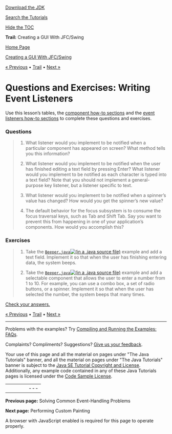 [Download
the JDK](http://java.sun.com/javase/6/download.jsp)
  
[Search the
Tutorials](../../search.html)
  
[Hide the TOC](javascript:toggleLeft())

**Trail:** Creating a GUI With JFC/Swing

[Home Page](../../index.html)
>
[Creating a GUI With JFC/Swing](../index.html)

[« Previous](../TOC.html) • [Trail](../TOC.html) • [Next »](../painting/index.html)

# Questions and Exercises: Writing Event Listeners

Use this lesson’s tables, the [component
how-to sections](../components/index.html) and the [event
listeners how-to sections](../events/handling.html) to complete these questions and
exercises.

### Questions

> 1. What listener would you implement to be notified when a
> particular component has appeared on screen? What method tells
> you this information?
>
> 2. What listener would you implement to be notified when the
> user has finished editing a text field by pressing Enter? What
> listener would you implement to be notified as each character
> is typed into a text field? Note that you should not implement
> a general- purpose key listener, but a listener specific to text.
>
> 3. What listener would you implement to be notified when a
> spinner’s value has changed? How would you get the spinner’s
> new value?
>
> 4. The default behavior for the focus subsystem is to consume
> the focus traversal keys, such as Tab and Shift Tab. Say you
> want to prevent this from happening in one of your application’s
> components. How would you accomplish this?

### Exercises

> 1. Take the
> [`Beeper.java`](../examples/events/BeeperProject/src/events/Beeper.java)[![(in a .java source file)](../../images/sourceIcon.gif)](../examples/events/BeeperProject/src/events/Beeper.java)
> example and add a text field. Implement it so that when the user
> has finishing entering data, the system beeps.
>
> 2. Take the
> [`Beeper.java`](../examples/events/BeeperProject/src/events/Beeper.java)[![(in a .java source file)](../../images/sourceIcon.gif)](../examples/events/BeeperProject/src/events/Beeper.java)
> example and add a selectable
> component that allows the user to enter a number from 1 to 10.
> For example, you can use a combo box, a set of radio buttons,
> or a spinner. Implement it so that when the user has selected
> the number, the system beeps that many times.

[Check your answers.](answers-ch5.html)

[« Previous](../TOC.html)
•
[Trail](../TOC.html)
•
[Next »](../painting/index.html)

---

Problems with the examples? Try [Compiling and Running
the Examples: FAQs](../../information/run-examples.html).
  
Complaints? Compliments? Suggestions? [Give
us your feedback](http://download.oracle.com/javase/feedback.html).

Your use of this page and all the material on pages under "The Java Tutorials" banner,
and all the material on pages under "The Java Tutorials" banner is subject to the [Java SE Tutorial Copyright
and License](../../information/license.html).
Additionally, any example code contained in any of these Java
Tutorials pages is licensed under the
[Code
Sample License](http://developers.sun.com/license/berkeley_license.html).

|  |  |  |  |  |
| --- | --- | --- | --- | --- |
| |  |  | | --- | --- | | duke image | Oracle logo | | [About Oracle](http://www.oracle.com/us/corporate/index.html) | [Oracle Technology Network](http://www.oracle.com/technology/index.html) | [Terms of Service](https://www.samplecode.oracle.com/servlets/CompulsoryClickThrough?type=TermsOfService) | Copyright © 1995, 2011 Oracle and/or its affiliates. All rights reserved. |

**Previous page:** Solving Common Event-Handling Problems
  
**Next page:** Performing Custom Painting




A browser with JavaScript enabled is required for this page to operate properly.